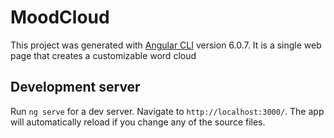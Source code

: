 # MoodCloud

This project was generated with [Angular CLI](https://github.com/angular/angular-cli) version 6.0.7.
It is a single web page that creates a customizable word cloud

## Development server

Run `ng serve` for a dev server. Navigate to `http://localhost:3000/`. The app will automatically reload if you change any of the source files.
